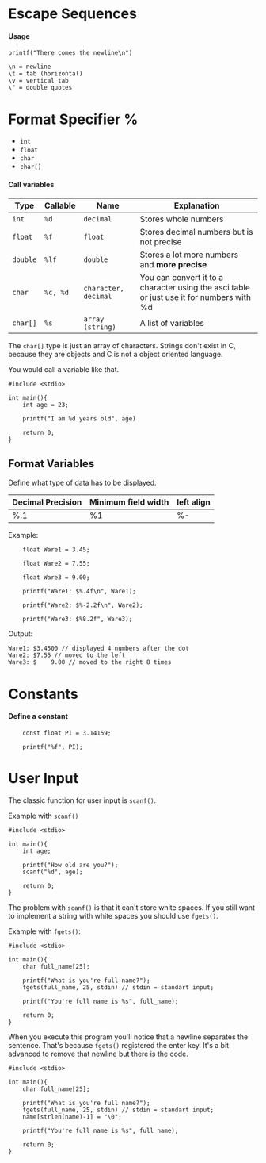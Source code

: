 
# Escape Sequences

#### Usage
`printf("There comes the newline\n")`

```
\n = newline
\t = tab (horizontal)
\v = vertical tab
\" = double quotes
```

# Format Specifier %
- ``int``
- ``float``
- ``char``
- ``char[]``

#### Call variables
| Type       | Callable   | Name                 | Explanation                                                                               |
| ---------- | ---------- | -------------------- | ----------------------------------------------------------------------------------------- |
| ``int``    | ``%d``     | ``decimal``          | Stores whole numbers                                                                      |
| ``float``  | ``%f``     | ``float``            | Stores decimal numbers but is not precise                                                 |
| `double`   | `%lf`      | `double`             | Stores a lot more numbers and **more precise**                                            |
| ``char``   | ``%c, %d`` | `character, decimal` | You can convert it to a character using the asci table or just use it for numbers with %d |
| ``char[]`` | ``%s``     | ``array (string)``   | A list of variables                                                                       |

The `char[]` type is just an array of characters. Strings don't exist in C, because they are objects and C is not a object oriented language. 

You would call a variable like that. 
```
#include <stdio>

int main(){
	int age = 23;

	printf("I am %d years old", age)

	return 0;
}
```

## Format Variables
Define what type of data has to be displayed. 

| Decimal Precision | Minimum field width | left align |
| ----------------- | ------------------- | ---------- |
| %.1               | %1                  | %-         |

Example:
```
	float Ware1 = 3.45;

    float Ware2 = 7.55;

    float Ware3 = 9.00;

    printf("Ware1: $%.4f\n", Ware1);

    printf("Ware2: $%-2.2f\n", Ware2);

    printf("Ware3: $%8.2f", Ware3);
```

Output:
```
Ware1: $3.4500 // displayed 4 numbers after the dot
Ware2: $7.55 // moved to the left
Ware3: $    9.00 // moved to the right 8 times
```

# Constants

#### Define a constant
```
    const float PI = 3.14159;

    printf("%f", PI);
```

# User Input

The classic function for user input is `scanf()`. 

Example with `scanf()`
```
#include <stdio>

int main(){
	int age;
	
	printf("How old are you?");
	scanf("%d", age);

	return 0;
}
```

The problem with `scanf()` is that it can't store white spaces. If you still want to implement a string with white spaces you should use `fgets()`. 

Example with `fgets()`:
```
#include <stdio>

int main(){
	char full_name[25];

	printf("What is you're full name?");
	fgets(full_name, 25, stdin) // stdin = standart input;

	printf("You're full name is %s", full_name);

	return 0;
}
```

When you execute this program you'll notice that a newline separates the sentence. That's because `fgets()` registered the enter key. It's a bit advanced to remove that newline but there is the code.

```
#include <stdio>

int main(){
	char full_name[25];

	printf("What is you're full name?");
	fgets(full_name, 25, stdin) // stdin = standart input;
	name[strlen(name)-1] = "\0";

	printf("You're full name is %s", full_name);

	return 0;
}
```

